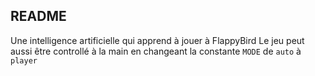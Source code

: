 ## README

Une intelligence artificielle qui apprend à jouer à FlappyBird
Le jeu peut aussi être controllé à la main en changeant la constante `MODE` de `auto` à `player`
